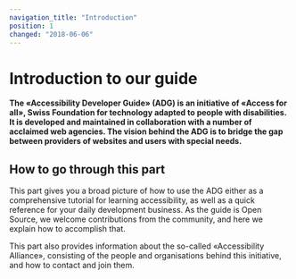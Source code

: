 ```yaml
---
navigation_title: "Introduction"
position: 1
changed: "2018-06-06"
---
```


# Introduction to our guide

**The «Accessibility Developer Guide» (ADG) is an initiative of «Access for all», Swiss Foundation for technology adapted to people with disabilities. It is developed and maintained in collaboration with a number of acclaimed web agencies. The vision behind the ADG is to bridge the gap between providers of websites and users with special needs.**

## How to go through this part

This part gives you a broad picture of how to use the ADG either as a comprehensive tutorial for learning accessibility, as well as a quick reference for your daily development business. As the guide is Open Source, we welcome contributions from the community, and here we explain how to accomplish that.

This part also provides information about the so-called «Accessibility Alliance», consisting of the people and organisations behind this initiative, and how to contact and join them.
